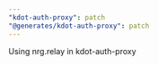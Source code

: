 ```yaml
---
"kdot-auth-proxy": patch
"@generates/kdot-auth-proxy": patch
---
```


Using nrg.relay in kdot-auth-proxy
